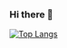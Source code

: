 ### Hi there 👋

[![Top Langs](https://github-readme-stats.vercel.app/api/top-langs/?username=jtolentino1)](https://github.com/jtolentino1/github-readme-stats)
